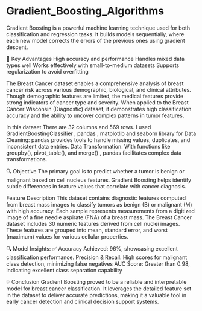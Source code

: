 # Gradient_Boosting_Algorithms

Gradient Boosting is a powerful machine learning technique used for both classification and regression tasks. It builds models sequentially, where each new model corrects the errors of the previous ones using gradient descent.

🚀 Key Advantages
High accuracy and performance
Handles mixed data types well
Works effectively with small-to-medium datasets
Supports regularization to avoid overfitting

The Breast Cancer dataset enables a comprehensive analysis of breast cancer risk across various demographic, biological, and clinical attributes. Though demographic features are limited, the medical features provide strong indicators of cancer type and severity. When applied to the Breast Cancer Wisconsin (Diagnostic) dataset, it demonstrates high classification accuracy and the ability to uncover complex patterns in tumor features.

In this dataset There are 32 columns and 569 rows.
I used GradientBoostingClassifier , pandas , matplotlib and seaborn library for Data Cleaning: pandas provides tools to handle missing values, duplicates, and inconsistent data entries. Data Transformation: With functions like groupby(), pivot_table(), and merge() , pandas facilitates complex data transformations.

🔍 Objective
The primary goal is to predict whether a tumor is benign or malignant based on cell nucleus features. Gradient Boosting helps identify subtle differences in feature values that correlate with cancer diagnosis.

Feature Description
This dataset contains diagnostic features computed from breast mass images to classify tumors as benign (B) or malignant (M) with high accuracy. Each sample represents measurements from a digitized image of a fine needle aspirate (FNA) of a breast mass. The Breast Cancer dataset includes 30 numeric features derived from cell nuclei images. These features are grouped into mean, standard error, and worst (maximum) values for various cellular properties.

🔍 Model Insights:
✅ Accuracy Achieved: 96%, showcasing excellent classification performance.
   Precision & Recall: High scores for malignant class detection, minimizing false negatives
   AUC Score: Greater than 0.98, indicating excellent class separation capability

💡 Conclusion
Gradient Boosting proved to be a reliable and interpretable model for breast cancer classification. It leverages the detailed feature set in the dataset to deliver accurate predictions, making it a valuable tool in early cancer detection and clinical decision support systems.





